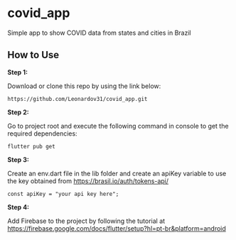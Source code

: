 # covid_app

Simple app to show COVID data from states and cities in Brazil

## How to Use 

**Step 1:**

Download or clone this repo by using the link below:

```
https://github.com/Leonardov31/covid_app.git
```

**Step 2:**

Go to project root and execute the following command in console to get the required dependencies: 

```
flutter pub get 
```

**Step 3:**

Create an env.dart file in the lib folder and create an apiKey variable to use the key obtained from https://brasil.io/auth/tokens-api/

```
const apiKey = "your api key here";
```

**Step 4:**

Add Firebase to the project by following the tutorial at https://firebase.google.com/docs/flutter/setup?hl=pt-br&platform=android
